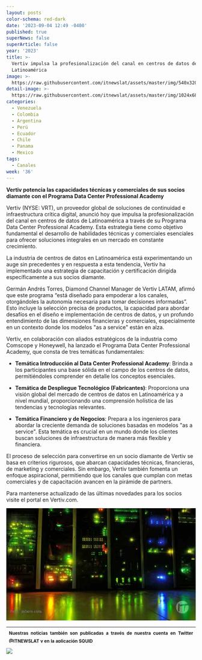 ```yaml
---
layout: posts
color-schema: red-dark
date: '2023-09-04 12:49 -0400'
published: true
superNews: false
superArticle: false
year: '2023'
title: >-
  Vertiv impulsa la profesionalización del canal en centros de datos de
  Latinoamérica
image: >-
  https://raw.githubusercontent.com/itnewslat/assets/master/img/540x320/Centro-de-Datos-p.jpg
detail-image: >-
  https://raw.githubusercontent.com/itnewslat/assets/master/img/1024x680/Centro-de-Datos-g.jpg
categories:
  - Venezuela
  - Colombia
  - Argentina
  - Perú
  - Ecuador
  - Chile
  - Panama
  - Mexico
tags:
  - Canales
week: '36'
---
```

**Vertiv potencia las capacidades técnicas y comerciales de sus socios diamante con el Programa Data Center Professional Academy**
  
Vertiv (NYSE: VRT), un proveedor global de soluciones de continuidad e infraestructura crítica digital, anunció hoy que impulsa la profesionalización del canal en centros de datos de Latinoamérica a través de su Programa Data Center Professional Academy. Esta estrategia tiene como objetivo fundamental el desarrollo de habilidades técnicas y comerciales esenciales para ofrecer soluciones integrales en un mercado en constante crecimiento.
 
La industria de centros de datos en Latinoamérica está experimentando un auge sin precedentes y en respuesta a esta tendencia, Vertiv ha implementado una estrategia de capacitación y certificación dirigida específicamente a sus socios diamante.
 
Germán Andrés Torres, Diamond Channel Manager de Vertiv LATAM, afirmó que este programa “está diseñado para empoderar a los canales, otorgándoles la autonomía necesaria para tomar decisiones informadas”. Esto incluye la selección precisa de productos, la capacidad para abordar desafíos en el diseño e implementación de centros de datos, y un profundo entendimiento de las dimensiones financieras y comerciales, especialmente en un contexto donde los modelos "as a service" están en alza.
 
Vertiv, en colaboración con aliados estratégicos de la industria como Comscope y Honeywell, ha lanzado el Programa Data Center Professional Academy, que consta de tres temáticas fundamentales:

- **Temática Introducción al Data Center Professional Academy**: Brinda a los participantes una base sólida en el campo de los centros de datos, permitiéndoles comprender en detalle los conceptos esenciales.
 
- **Temática de Despliegue Tecnológico (Fabricantes)**: Proporciona una visión global del mercado de centros de datos en Latinoamérica y a nivel mundial, proporcionando una comprensión holística de las tendencias y tecnologías relevantes.

- **Temática Financiero y de Negocios**: Prepara a los ingenieros para abordar la creciente demanda de soluciones basadas en modelos "as a service". Esta temática es crucial en un mundo donde los clientes buscan soluciones de infraestructura de manera más flexible y financiera.
 
El proceso de selección para convertirse en un socio diamante de Vertiv se basa en criterios rigurosos, que abarcan capacidades técnicas, financieras, de marketing y comerciales. Sin embargo, Vertiv también fomenta un enfoque aspiracional, permitiendo que los canales que cumplan con metas comerciales y de capacitación avancen en la pirámide de partners.
 
Para mantenerse actualizado de las últimas novedades para los socios visite el portal en Vertiv.com.

![](https://raw.githubusercontent.com/itnewslat/assets/master/img/540x320/Centro-de-Datos-p.jpg)

<table style="height: 42px;" width="569">
<tbody>
<tr>
<td style="text-align: justify;"><sub><strong>Nuestras noticias también son publicadas a través de nuestra cuenta en Twitter <a href="https://twitter.com/itnewslat?lang=es">@ITNEWSLAT</a> y en la aplicación <a href="https://squidapp.co/en/">SQUID</a></strong></sub></td>
</tr>
</tbody>
</table>

<img src="https://tracker.metricool.com/c3po.jpg?hash=56f88a41e39ab42c063cc51676587a04"/>